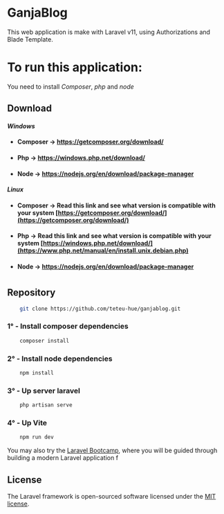 # GanjaBlog

This web application is make with Laravel v11, using Authorizations and Blade Template.

# To run this application:
You need to install <i>Composer</i>, <i>php</i> and <i>node</i><br>

## Download
#### <i>Windows</i>
- #### Composer -> https://getcomposer.org/download/
- #### Php -> https://windows.php.net/download/
- #### Node -> https://nodejs.org/en/download/package-manager
#### <i>Linux</i>
- #### Composer -> Read this link and see what version is compatible with your system [https://getcomposer.org/download/](https://getcomposer.org/download/)
- #### Php -> Read this link and see what version is compatible with your system [https://windows.php.net/download/](https://www.php.net/manual/en/install.unix.debian.php)
- #### Node -> https://nodejs.org/en/download/package-manager
#
## Repository
```bash
    git clone https://github.com/teteu-hue/ganjablog.git
```

### 1° - Install composer dependencies
```bash
    composer install
```

### 2° - Install node dependencies
```bash
    npm install
```

### 3° - Up server laravel
```bash
    php artisan serve
```

### 4° - Up Vite
```bash
    npm run dev
```



You may also try the [Laravel Bootcamp](https://bootcamp.laravel.com), where you will be guided through building a modern Laravel application f
## License

The Laravel framework is open-sourced software licensed under the [MIT license](https://opensource.org/licenses/MIT).
